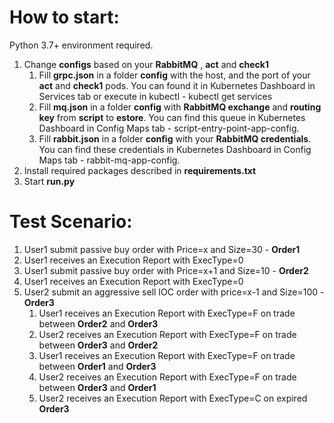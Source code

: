 # How to start:
Python 3.7+ environment required.
1. Change **configs** based on your **RabbitMQ** , **act** and **check1**
    1. Fill **grpc.json** in a folder **config** with the host, and the port of your **act** and **check1** pods. You can found it in Kubernetes Dashboard in Services tab or execute in kubectl - kubectl get services
    1. Fill **mq.json** in a folder **config** with **RabbitMQ exchange** and **routing key** from **script** to **estore**. You can find this queue in Kubernetes Dashboard in Config Maps tab - script-entry-point-app-config. 
    1. Fill **rabbit.json** in a folder **config** with your **RabbitMQ credentials**. You can find these credentials in Kubernetes Dashboard in Config Maps tab - rabbit-mq-app-config.
1. Install required packages described in **requirements.txt**
1. Start **run.py**

# Test Scenario:

1. User1 submit passive buy order with Price=x and Size=30 - **Order1**
1. User1 receives an Execution Report with ExecType=0
1. User1 submit passive buy order with Price=x+1 and Size=10 - **Order2**
1. User1 receives an Execution Report with ExecType=0
1. User2 submit an aggressive sell IOC order with price=x-1 and Size=100 - **Order3**
    1. User1 receives an Execution Report with ExecType=F on trade between **Order2** and **Order3**
    1. User2 receives an Execution Report with ExecType=F on trade between **Order3** and **Order2**
    1. User1 receives an Execution Report with ExecType=F on trade between **Order1** and **Order3**
    1. User2 receives an Execution Report with ExecType=F on trade between **Order3** and **Order1**
    1. User2 receives an Execution Report with ExecType=C on expired **Order3**